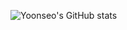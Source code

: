 ![Yoonseo's GitHub stats](https://github-readme-stats.vercel.app/api?username=YoonseoPark&count_private=true&show_icons=true&theme=radical)
